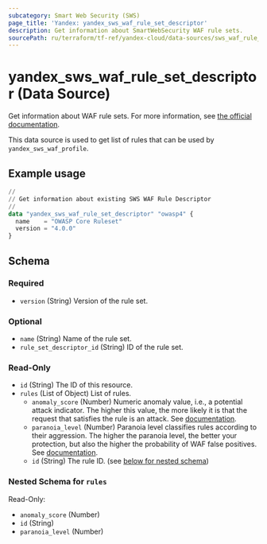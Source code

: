```yaml
---
subcategory: Smart Web Security (SWS)
page_title: 'Yandex: yandex_sws_waf_rule_set_descriptor'
description: Get information about SmartWebSecurity WAF rule sets.
sourcePath: ru/terraform/tf-ref/yandex-cloud/data-sources/sws_waf_rule_set_descriptor.md
---
```


# yandex_sws_waf_rule_set_descriptor (Data Source)

Get information about WAF rule sets. For more information, see [the official documentation](https://yandex.cloud/docs/smartwebsecurity/concepts/waf#rules-set).

This data source is used to get list of rules that can be used by `yandex_sws_waf_profile`.

## Example usage

```terraform
//
// Get information about existing SWS WAF Rule Descriptor
//
data "yandex_sws_waf_rule_set_descriptor" "owasp4" {
  name    = "OWASP Core Ruleset"
  version = "4.0.0"
}
```

<!-- schema generated by tfplugindocs -->
## Schema

### Required

- `version` (String) Version of the rule set.

### Optional

- `name` (String) Name of the rule set.
- `rule_set_descriptor_id` (String) ID of the rule set.

### Read-Only

- `id` (String) The ID of this resource.
- `rules` (List of Object) List of rules.
  * `anomaly_score` (Number) Numeric anomaly value, i.e., a potential attack indicator. The higher this value, the more likely it is that the request that satisfies the rule is an attack. See [documentation](https://yandex.cloud/docs/smartwebsecurity/concepts/waf#anomaly).
  * `paranoia_level` (Number) Paranoia level classifies rules according to their aggression. The higher the paranoia level, the better your protection, but also the higher the probability of WAF false positives. See [documentation](https://yandex.cloud/docs/smartwebsecurity/concepts/waf#paranoia).
  * `id` (String) The rule ID. (see [below for nested schema](#nestedatt--rules))

<a id="nestedatt--rules"></a>
### Nested Schema for `rules`

Read-Only:

- `anomaly_score` (Number)
- `id` (String)
- `paranoia_level` (Number)
